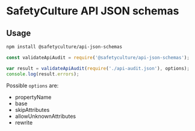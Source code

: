 SafetyCulture API JSON schemas
==============================

## Usage

```sh
npm install @safetyculture/api-json-schemas
```

```js
const validateApiAudit = require('@safetyculture/api-json-schemas');

var result = validateApiAudit(require('./api-audit.json'), options);
console.log(result.errors);
```

Possible `options` are:
* propertyName
* base
* skipAttributes
* allowUnknownAttributes
* rewrite
